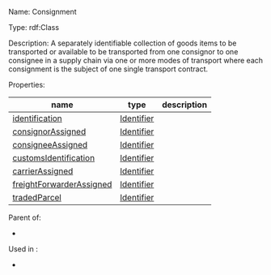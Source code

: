 Name: Consignment

Type: rdf:Class

Description: A separately identifiable collection of goods items to be transported or available to be transported from one consignor to one consignee in a supply chain via one or more modes of transport where each consignment is the subject of one single transport contract.


Properties:

name | type | description
-|-|-
[identification](./identification) | [Identifier](./Identifier) |
[consignorAssigned](./consignorAssigned) | [Identifier](./Identifier) |
[consigneeAssigned](./consigneeAssigned) | [Identifier](./Identifier) |
[customsIdentification](./customsIdentification) | [Identifier](./Identifier) |
[carrierAssigned](./carrierAssigned) | [Identifier](./Identifier) |
[freightForwarderAssigned](./freightForwarderAssigned) | [Identifier](./Identifier) |
[tradedParcel](./tradedParcel) | [Identifier](./Identifier) |

Parent of:

- 

Used in :

- 
